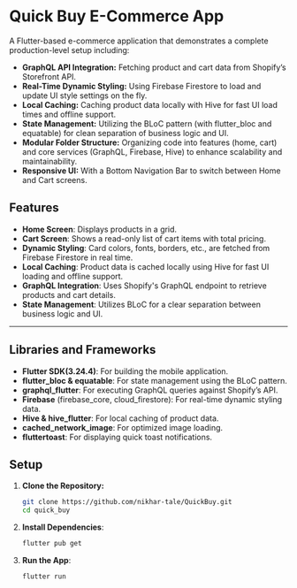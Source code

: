 # Quick Buy E-Commerce App

A Flutter-based e-commerce application that demonstrates a complete production-level setup including:

- **GraphQL API Integration:** Fetching product and cart data from Shopify’s Storefront API.
- **Real-Time Dynamic Styling:** Using Firebase Firestore to load and update UI style settings on the fly.
- **Local Caching:** Caching product data locally with Hive for fast UI load times and offline support.
- **State Management:** Utilizing the BLoC pattern (with flutter_bloc and equatable) for clean separation of business logic and UI.
- **Modular Folder Structure:** Organizing code into features (home, cart) and core services (GraphQL, Firebase, Hive) to enhance scalability and maintainability.
- **Responsive UI:** With a Bottom Navigation Bar to switch between Home and Cart screens.


## Features

- **Home Screen**: Displays products in a grid.
- **Cart Screen**: Shows a read-only list of cart items with total pricing.
- **Dynamic Styling**: Card colors, fonts, borders, etc., are fetched from Firebase Firestore in real time.
- **Local Caching**: Product data is cached locally using Hive for fast UI loading and offline support.
- **GraphQL Integration**: Uses Shopify's GraphQL endpoint to retrieve products and cart details.
- **State Management**: Utilizes BLoC for a clear separation between business logic and UI.

---
## Libraries and Frameworks

 - **Flutter SDK(3.24.4)**: For building the mobile application.
 - **flutter_bloc & equatable**: For state management using the BLoC pattern.
 - **graphql_flutter**: For executing GraphQL queries against Shopify’s API.
 - **Firebase** (firebase_core, cloud_firestore): For real-time dynamic styling data.
 - **Hive & hive_flutter**: For local caching of product data.
 - **cached_network_image**: For optimized image loading.
 - **fluttertoast**: For displaying quick toast notifications.

## Setup

1. **Clone the Repository:**

   ```bash
   git clone https://github.com/nikhar-tale/QuickBuy.git
   cd quick_buy

2. **Install Dependencies**:  
    ```bash
    flutter pub get
 
3. **Run the App**:
     ```bash
     flutter run

